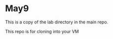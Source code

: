 # May9

This is a copy of the lab directory in the main repo.

This repo is for cloning into your VM
